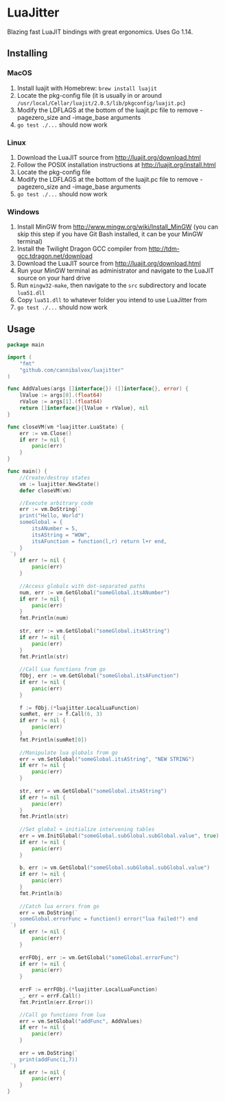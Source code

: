 # LuaJitter

Blazing fast LuaJIT bindings with great ergonomics.  Uses Go 1.14.

## Installing

### MacOS

1. Install luajit with Homebrew: `brew install luajit`
1. Locate the pkg-config file (it is usually in or around `/usr/local/Cellar/luajit/2.0.5/lib/pkgconfig/luajit.pc`)
1. Modify the LDFLAGS at the bottom of the luajit.pc file to remove -pagezero_size and -image_base arguments
1. `go test ./...` should now work

### Linux

1. Download the LuaJIT source from http://luajit.org/download.html
1. Follow the POSIX installation instructions at http://luajit.org/install.html
1. Locate the pkg-config file
1. Modify the LDFLAGS at the bottom of the luajit.pc file to remove -pagezero_size and -image_base arguments
1. `go test ./...` should now work

### Windows

1. Install MinGW from http://www.mingw.org/wiki/Install_MinGW (you can skip this step if you have Git Bash installed, it can be your MinGW terminal)
1. Install the Twilight Dragon GCC compiler from http://tdm-gcc.tdragon.net/download
1. Download the LuaJIT source from http://luajit.org/download.html
1. Run your MinGW terminal as administrator and navigate to the LuaJIT source on your hard drive
1. Run `mingw32-make`, then navigate to the `src` subdirectory and locate `lua51.dll`
1. Copy `lua51.dll` to whatever folder you intend to use LuaJitter from
1. `go test ./...` should now work

## Usage

```go
package main 

import (
    "fmt"
    "github.com/cannibalvox/luajitter"
)

func AddValues(args []interface{}) ([]interface{}, error) {
    lValue := args[0].(float64)
    rValue := args[1].(float64)
    return []interface{}{lValue + rValue}, nil
}

func closeVM(vm *luajitter.LuaState) {
    err := vm.Close()
    if err != nil {
        panic(err)
    }
}

func main() {
    //Create/destroy states
    vm := luajitter.NewState()
    defer closeVM(vm)

    //Execute arbitrary code
    err := vm.DoString(`
    print("Hello, World")
    someGlobal = {
        itsANumber = 5,
        itsAString = "WOW",
        itsAFunction = function(l,r) return l+r end,
    }
 `)
    if err != nil {
        panic(err)
    }
 
    //Access globals with dot-separated paths
    num, err := vm.GetGlobal("someGlobal.itsANumber")
    if err != nil {
        panic(err)
    }
    fmt.Println(num)
 
    str, err := vm.GetGlobal("someGlobal.itsAString")
    if err != nil {
        panic(err)
    }
    fmt.Println(str)
 
    //Call Lua functions from go
    fObj, err := vm.GetGlobal("someGlobal.itsAFunction")
    if err != nil {
        panic(err)
    }
 
    f := fObj.(*luajitter.LocalLuaFunction)
    sumRet, err := f.Call(6, 3)
    if err != nil {
        panic(err)
    }
    fmt.Println(sumRet[0])
 
    //Manipulate lua globals from go
    err = vm.SetGlobal("someGlobal.itsAString", "NEW STRING")
    if err != nil {
        panic(err)
    }
 
    str, err = vm.GetGlobal("someGlobal.itsAString")
    if err != nil {
        panic(err)
    }
    fmt.Println(str)
 
    //Set global + initialize intervening tables
    err = vm.InitGlobal("someGlobal.subGlobal.subGlobal.value", true)
    if err != nil {
        panic(err)
    }
 
    b, err := vm.GetGlobal("someGlobal.subGlobal.subGlobal.value")
    if err != nil {
        panic(err)
    }
    fmt.Println(b)
 
    //Catch lua errors from go
    err = vm.DoString(`
    someGlobal.errorFunc = function() error("lua failed!") end
 `)
    if err != nil {
        panic(err)
    }
 
    errFObj, err := vm.GetGlobal("someGlobal.errorFunc")
    if err != nil {
        panic(err)
    }
 
    errF := errFObj.(*luajitter.LocalLuaFunction)
    _, err = errF.Call()
    fmt.Println(err.Error())

    //Call go functions from lua
    err = vm.SetGlobal("addFunc", AddValues)
    if err != nil {
        panic(err)
    }
 
    err = vm.DoString(`
    print(addFunc(1,7))
 `)
    if err != nil {
        panic(err)
    }
}
```